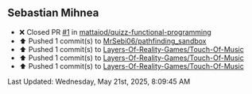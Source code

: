 <h2>Sebastian Mihnea</h2>

<!--RECENT_ACTIVITY:start-->
- ❌ Closed PR [#1](https://github.com/mattaiod/quizz-functional-programming/pull/1) in [mattaiod/quizz-functional-programming](https://github.com/mattaiod/quizz-functional-programming)<br>
- ⬆️ Pushed 1 commit(s) to [MrSebi06/pathfinding_sandbox](https://github.com/MrSebi06/pathfinding_sandbox)<br>
- ⬆️ Pushed 1 commit(s) to [Layers-Of-Reality-Games/Touch-Of-Music](https://github.com/Layers-Of-Reality-Games/Touch-Of-Music)<br>
- ⬆️ Pushed 1 commit(s) to [Layers-Of-Reality-Games/Touch-Of-Music](https://github.com/Layers-Of-Reality-Games/Touch-Of-Music)<br>
- ⬆️ Pushed 1 commit(s) to [Layers-Of-Reality-Games/Touch-Of-Music](https://github.com/Layers-Of-Reality-Games/Touch-Of-Music)<br>
<!--RECENT_ACTIVITY:end-->
<!--RECENT_ACTIVITY:last_update-->
Last Updated: Wednesday, May 21st, 2025, 8:09:45 AM
<!--RECENT_ACTIVITY:last_update_end-->

<!---LOL-STATS-START-HERE--->
<!---LOL-STATS-END-HERE--->
